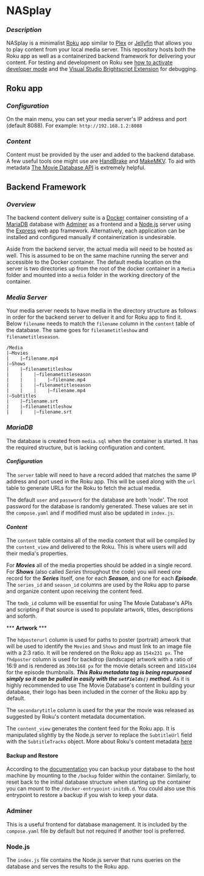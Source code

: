 # NASplay
### *Description*
NASplay is a minimalist [Roku](https://www.roku.com/) app similar to [Plex](https://www.plex.tv/) or [Jellyfin](https://jellyfin.org/) that allows you to play content from your local media server. This repository hosts both the Roku app as well as a containerized backend framework for delivering your content. For testing and development on Roku see [how to activate developer mode](https://developer.roku.com/docs/developer-program/getting-started/developer-setup.md) and the [Visual Studio Brightscript Extension](https://marketplace.visualstudio.com/items?itemName=RokuCommunity.brightscript) for debugging.
## Roku app
### *Configuration*
On the main menu, you can set your media server's IP address and port (default 8088). For example: ```http://192.168.1.2:8088```
### *Content*
Content must be provided by the user and added to the backend database. A few useful tools one might use are [HandBrake](https://handbrake.fr/) and [MakeMKV](https://www.makemkv.com/). To aid with metadata [The Movie Database API](https://developer.themoviedb.org/docs/getting-started) is extremely helpful.
## Backend Framework
### *Overview*
The backend content delivery suite is a [Docker](https://www.docker.com/) container consisting of a [MariaDB](https://mariadb.org/) database with [Adminer](https://www.adminer.org/) as a frontend and a [Node.js](https://nodejs.org/) server using the [Express](https://expressjs.com/) web app framework. Alternatively, each application can be installed and configured manually if containerization is undesirable.

Aside from the backend server, the actual media will need to be hosted as well. This is assumed to be on the same machine running the server and accessible to the Docker container. The default media location on the server is two directories up from the root of the docker container in a ```Media``` folder and mounted into a ```media``` folder in the working directory of the container.
### *Media Server*
Your media server needs to have media in the directory structure as follows in order for the backend server to deliver it and for Roku app to find it. Below ```filename``` needs to match the ```filename``` column in the ```content``` table of the database. The same goes for ```filenametitleshow``` and ```filenametitleseason```.
```
/Media
|—Movies
|    |—filename.mp4
|—Shows
|    |—filenametitleshow
|    |    |—filenametitleseason
|    |    |    |—filename.mp4
|    |    |—filenametitleseason
|    |    |    |—filename.mp4
|—Subtitles
|    |—filename.srt
|    |—filenametitleshow
|    |    |—filename.srt
```
### *MariaDB*
The database is created from ```media.sql``` when the container is started. It has the required structure, but is lacking configuration and content.
#### *Configuration*
The ```server``` table will need to have a record added that matches the same IP address and port used in the Roku app. This will be used along with the ```url``` table to generate URLs for the Roku to fetch the actual media.

The default ```user``` and ```password``` for the database are both 'node'. The root password for the database is randomly generated. These values are set in the ```compose.yaml``` and if modified must also be updated in ```index.js```.
#### *Content*
The ```content``` table contains all of the media content that will be compiled by the ```content_view``` and delivered to the Roku. This is where users will add their media's properties.

For ***Movies*** all of the media properties should be added in a single record. For ***Shows*** (also called *Series* throughout the code) you will need one record for the ***Series*** itself, one for each ***Season***, and one for each ***Episode***. The ```series_id``` and ```season_id``` columns are used by the Roku app to parse and organize content upon receiving the content feed.

The ```tmdb_id``` column will be essential for using The Movie Database's APIs and scripting if that source is used to populate artwork, titles, descriptions and soforth.

*** **Artwork** ***

The ```hdposterurl``` column is used for paths to poster (portrait) artwork that will be used to identify the ```Movies``` and ```Shows``` and must link to an image file with a 2:3 ratio. It will be rendered on the Roku app as ```154x231 px```. The ```fhdposter``` column is used for backdrop (landscape) artwork with a ratio of 16:9 and is rendered as ```300x168 px``` for the movie details screen and ```185x104``` for the episode thumbnails. ***This Roku metadata tag is being repurposed simply so it can be pulled in easily with the ```setFields()``` method.*** As it is highly recommended to use The Movie Database's content in building your database, their logo has been included in the corner of the Roku app by default.

The ```secondarytitle``` column is used for the year the movie was released as suggested by Roku's content metadata documentation.

The ```content_view``` generates the content feed for the Roku app. It is manipulated slightly by the Node.js server to replace the ```SubtitleUrl``` field with the ```SubtitleTracks``` object. More about Roku's content metadata [here](https://developer.roku.com/docs/developer-program/getting-started/architecture/content-metadata.md)
#### Backup and Restore
According to the [documentation](https://hub.docker.com/_/mariadb) you can backup your database to the host machine by mounting to the ```/backup``` folder within the container. Similarly, to reset back to the initial database structure when starting up the container you can mount to the ```/docker-entrypoint-initdb.d```. You could also use this entrypoint to restore a backup if you wish to keep your data.
### Adminer
This is a useful frontend for database management. It is included by the ```compose.yaml``` file by default but not required if another tool is preferred.
### Node.js
The ```index.js``` file contains the Node.js server that runs queries on the database and serves the results to the Roku app.
